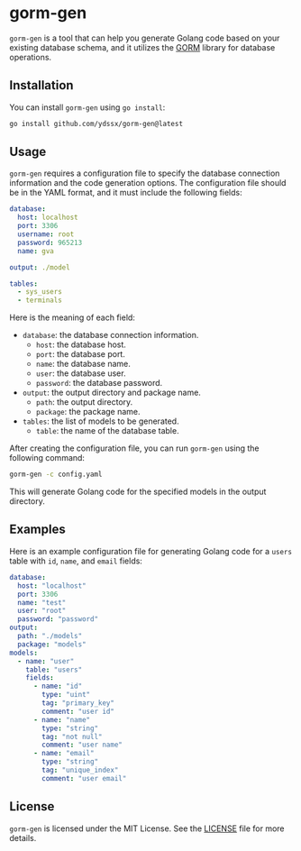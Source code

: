 # gorm-gen

`gorm-gen` is a tool that can help you generate Golang code based on your existing database schema, and it utilizes the [GORM](https://gorm.io/) library for database operations.

## Installation

You can install `gorm-gen` using `go install`:

```bash
go install github.com/ydssx/gorm-gen@latest
```

## Usage

`gorm-gen` requires a configuration file to specify the database connection information and the code generation options. The configuration file should be in the YAML format, and it must include the following fields:

```yaml
database:
  host: localhost
  port: 3306
  username: root
  password: 965213
  name: gva

output: ./model

tables:
  - sys_users
  - terminals
```

Here is the meaning of each field:

- `database`: the database connection information.
  - `host`: the database host.
  - `port`: the database port.
  - `name`: the database name.
  - `user`: the database user.
  - `password`: the database password.
- `output`: the output directory and package name.
  - `path`: the output directory.
  - `package`: the package name.
- `tables`: the list of models to be generated.
  - `table`: the name of the database table.
  

After creating the configuration file, you can run `gorm-gen` using the following command:

```bash
gorm-gen -c config.yaml
```

This will generate Golang code for the specified models in the output directory.

## Examples

Here is an example configuration file for generating Golang code for a `users` table with `id`, `name`, and `email` fields:

```yaml
database:
  host: "localhost"
  port: 3306
  name: "test"
  user: "root"
  password: "password"
output:
  path: "./models"
  package: "models"
models:
  - name: "user"
    table: "users"
    fields:
      - name: "id"
        type: "uint"
        tag: "primary_key"
        comment: "user id"
      - name: "name"
        type: "string"
        tag: "not null"
        comment: "user name"
      - name: "email"
        type: "string"
        tag: "unique_index"
        comment: "user email"
```

## License

`gorm-gen` is licensed under the MIT License. See the [LICENSE](LICENSE) file for more details.
